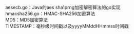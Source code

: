 aesecb.go：Java的aes sha1prng加密解密算法的go实现  
hmacsha256.go：HMAC-SHA256加密算法  
MD5：MD5加密算法  
TIMESTAMP：毫秒级时间戳以及yyyyMMddHHmmss时间戳  

